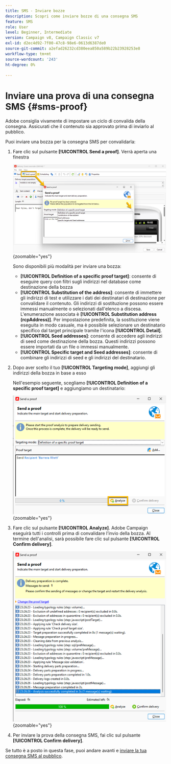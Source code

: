 ```yaml
---
title: SMS - Inviare bozze
description: Scopri come inviare bozze di una consegna SMS
feature: SMS
role: User
level: Beginner, Intermediate
version: Campaign v8, Campaign Classic v7
exl-id: d2ec4d92-7f00-47c8-98e6-0613d6387de0
source-git-commit: a2efad26232cd380eea850a589b22b23928253e8
workflow-type: tm+mt
source-wordcount: '243'
ht-degree: 0%

---
```


# Inviare una prova di una consegna SMS {#sms-proof}

Adobe consiglia vivamente di impostare un ciclo di convalida della consegna. Assicurati che il contenuto sia approvato prima di inviarlo al pubblico.

Puoi inviare una bozza per la consegna SMS per convalidarla:

1. Fare clic sul pulsante **[!UICONTROL Send a proof]**. Verrà aperta una finestra

   ![](assets/proof_targeting.png){zoomable="yes"}

   Sono disponibili più modalità per inviare una bozza:

   * **[!UICONTROL Definition of a specific proof target]**: consente di eseguire query con filtri sugli indirizzi nel database come destinazione della bozza
   * **[!UICONTROL Substitution of the address]**: consente di immettere gli indirizzi di test e utilizzare i dati dei destinatari di destinazione per convalidare il contenuto. Gli indirizzi di sostituzione possono essere immessi manualmente o selezionati dall&#39;elenco a discesa. L&#39;enumerazione associata è **[!UICONTROL Substitution address (rcpAddress)]**.
Per impostazione predefinita, la sostituzione viene eseguita in modo casuale, ma è possibile selezionare un destinatario specifico dal target principale tramite l&#39;icona **[!UICONTROL Detail]**.
   * **[!UICONTROL Seed addresses]**: consente di accedere agli indirizzi di seed come destinazione della bozza. Questi indirizzi possono essere importati da un file o immessi manualmente.
   * **[!UICONTROL Specific target and Seed addresses]**: consente di combinare gli indirizzi di seed e gli indirizzi del destinatario.

1. Dopo aver scelto il tuo **[!UICONTROL Targeting mode]**, aggiungi gli indirizzi della bozza in base a esso

   Nell&#39;esempio seguente, scegliamo **[!UICONTROL Definition of a specific proof target]** e aggiungiamo un destinatario:

   ![](assets/proof_recipient.png){zoomable="yes"}

1. Fare clic sul pulsante **[!UICONTROL Analyze]**.
Adobe Campaign eseguirà tutti i controlli prima di convalidare l’invio della bozza. Al termine dell&#39;analisi, sarà possibile fare clic sul pulsante **[!UICONTROL Confirm delivery]**.

   ![](assets/proof_analyze.png){zoomable="yes"}

1. Per inviare la prova della consegna SMS, fai clic sul pulsante **[!UICONTROL Confirm delivery]**.

Se tutto è a posto in questa fase, puoi andare avanti e [inviare la tua consegna SMS al pubblico](sms-audience.md).

